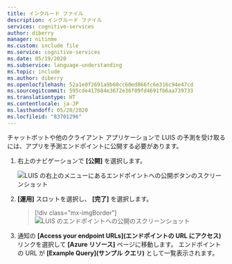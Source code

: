 ```yaml
---
title: インクルード ファイル
description: インクルード ファイル
services: cognitive-services
author: diberry
manager: nitinme
ms.custom: include file
ms.service: cognitive-services
ms.date: 05/19/2020
ms.subservice: language-understanding
ms.topic: include
ms.author: diberry
ms.openlocfilehash: 52a1e0f2691a9b60cc60ed866fc6e316c94e47cd
ms.sourcegitcommit: 595cde417684e3672e36f09fd4691fb6aa739733
ms.translationtype: HT
ms.contentlocale: ja-JP
ms.lasthandoff: 05/20/2020
ms.locfileid: "83701296"
---
```

チャットボットや他のクライアント アプリケーションで LUIS の予測を受け取るには、アプリを予測エンドポイントに公開する必要があります。

1. 右上のナビゲーションで **[公開]** を選択します。

    ![LUIS の右上のメニューにあるエンドポイントへの公開ボタンのスクリーンショット](../media/howto-publish/publish-button.png)

1. **[運用]** スロットを選択し、 **[完了]** を選択します。

    > [!div class="mx-imgBorder"]
    > ![LUIS のエンドポイントへの公開のスクリーンショット](../media/howto-publish/publish-app-popup.png)

1. 通知の **[Access your endpoint URLs]\(エンドポイントの URL にアクセス\)** リンクを選択して **[Azure リソース]** ページに移動します。 エンドポイントの URL が **[Example Query]\(サンプル クエリ\)** として一覧表示されます。
